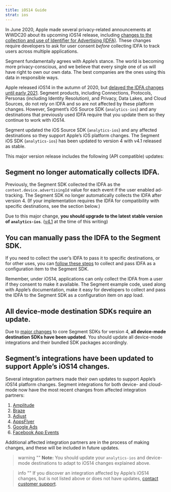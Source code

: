 ```yaml
---
title: iOS14 Guide
strat: ios
---
```


In June 2020, Apple made several privacy-related announcements at WWDC20 about its upcoming iOS14 release, including [changes to the collection and use of Identifier for Advertising (IDFA)](https://developer.apple.com/app-store/user-privacy-and-data-use/). These changes require developers to ask for user consent *before* collecting IDFA to track users across multiple applications.

Segment fundamentally agrees with Apple’s stance. The world is becoming more privacy-conscious, and we believe that every single one of us will have right to own our own data. The best companies are the ones using this data in responsible ways.

Apple released iOS14 in the autumn of 2020, but [delayed the IDFA changes until early 2021](https://developer.apple.com/news/?id=hx9s63c5&1599152522). Segment products, including Connections, Protocols, Personas (including Identity Resolution), and Privacy, Data Lakes, and Cloud Sources, do not rely on IDFA and so are not affected by these platform changes. However, Segment’s iOS Source SDK (`analytics-ios`) and any destinations that previously used IDFA require that you update them so they continue to work with iOS14.

Segment updated the iOS Source SDK (`analytics-ios`) and any affected destinations so they support Apple’s iOS platform changes. The Segment iOS SDK (`analytics-ios`) has been updated to version 4 with v4.1 released as stable.

This major version release includes the following (API compatible) updates:


## Segment no longer automatically collects IDFA.

Previously, the Segment SDK collected the IDFA as the `context.device.advertisingId` value for each event if the user enabled ad-tracking. The Segment SDK no longer automatically collects the IDFA after version 4. (If your implementation requires the IDFA for compatibility with specific destinations, see the section below.)

Due to this major change, **you should upgrade to the latest stable version of `analytics-ios`**. ([v4.1](https://github.com/segmentio/analytics-ios/blob/master/CHANGELOG.md) at the time of this writing)


## You can manually pass the IDFA to the Segment SDK.

If you need to collect the user’s IDFA to pass it to specific destinations, or for other uses, you can [follow these steps](/docs/connections/sources/catalog/libraries/mobile/ios/#ad-tracking-and-idfa) to collect and pass IDFA as a configuration item to the Segment SDK.

Remember, under iOS14, applications can only collect the IDFA from a user if they consent to make it available. The Segment example code, used along with Apple’s documentation, make it easy for developers to collect and pass the IDFA to the Segment SDK as a configuration item on app load.


## All device-mode destination SDKs require an update.

Due to [major changes](https://github.com/segmentio/analytics-ios/blob/master/CHANGELOG.md) to core Segment SDKs for version 4, **all device-mode destination SDKs have been updated**. You should update all device-mode integrations and their bundled SDK packages accordingly.


## Segment’s integrations have been updated to support Apple’s iOS14 changes.

Several integration partners made their own updates to support Apple’s iOS14 platform changes. Segment integrations for both device- and cloud-mode now have the most recent changes from affected integration partners:

1. [Amplitude](/docs/connections/destinations/catalog/amplitude/#troubleshooting)
2. [Braze](/docs/connections/destinations/catalog/braze/#additional-device-mode-set-up-for-ios-14-support)
3. [Adjust](/docs/connections/destinations/catalog/adjust/#additional-device-mode-set-up-for-ios-14-support)
4. [AppsFlyer](/docs/connections/destinations/catalog/appsflyer/#additional-device-mode-set-up-for-ios-14-support)
5. [Google Ads](/docs/connections/destinations/catalog/google-ads-classic/#additional-ios-cloud-mode-setup-for-ios-14)
6. [Facebook App Events](/docs/connections/destinations/catalog/facebook-app-events/#additional-ios-cloud-mode-set-up-for-ios-14)

Additional affected integration partners are in the process of making changes, and these will be included in future updates.

> warning ""
> **Note:** You should update your `analytics-ios` and device-mode destinations to adapt to iOS14 changes explained above.


> info ""
> If you discover an integration affected by Apple’s iOS14 changes, but is not listed above or does not have updates, [contact customer support](https://segment.com/help/contact/).
